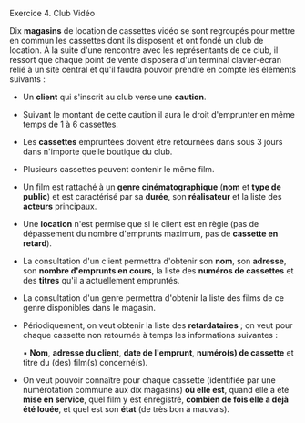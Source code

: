Exercice 4. Club Vidéo


Dix **magasins** de location de cassettes vidéo se sont regroupés pour mettre en commun les cassettes dont ils disposent et ont fondé un club de location. À la suite d'une rencontre avec les représentants de ce club, il ressort que chaque point de vente disposera d'un terminal clavier-écran relié à un site central et qu'il faudra pouvoir prendre en compte les éléments suivants :

-	Un **client** qui s'inscrit au club verse une **caution**.
-	Suivant le montant de cette caution il aura le droit d'emprunter en même temps de 1 à 6 cassettes.
-	Les **cassettes** empruntées doivent être retournées dans sous 3 jours dans n'importe quelle boutique du club.
-	Plusieurs cassettes peuvent contenir le même film.

-	Un film est rattaché à un **genre cinématographique** (**nom** et **type de public**) et est caractérisé par sa **durée**, son **réalisateur** et la liste des **acteurs** principaux.

-	Une **location** n'est permise que si le client est en règle (pas de dépassement du nombre d'emprunts maximum, pas de **cassette en retard**).

-	La consultation d'un client permettra d'obtenir son **nom**, son **adresse**, son **nombre d'emprunts en cours**, la liste des **numéros de cassettes** et des **titres** qu'il a actuellement empruntés.
-	La consultation d'un genre permettra d'obtenir la liste des films de ce genre disponibles dans le magasin.

-	Périodiquement, on veut obtenir la liste des **retardataires** ; on veut pour chaque cassette non retournée à temps les informations suivantes :

    ▪	**Nom**, **adresse du client**, **date de l'emprunt**, **numéro(s) de cassette** et titre du (des) film(s) concerné(s).

-	On veut pouvoir connaître pour chaque cassette (identifiée par une numérotation commune aux dix magasins) **où elle est**, quand elle a été **mise en service**, quel film y est enregistré, **combien de fois elle a déjà été louée**, et quel est son **état** (de très bon à mauvais).
